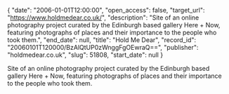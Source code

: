 {
  "date": "2006-01-01T12:00:00", 
  "open_access": false, 
  "target_url": "https://www.holdmedear.co.uk/", 
  "description": "Site of an online photography project curated by the Edinburgh based gallery Here + Now, featuring photographs of places and their importance to the people who took them.", 
  "end_date": null, 
  "title": "Hold Me Dear", 
  "record_id": "20060101T120000/BzAlQtUP0zWnggFgOEwraQ==", 
  "publisher": "holdmedear.co.uk", 
  "slug": 51808, 
  "start_date": null
}

Site of an online photography project curated by the Edinburgh based gallery Here + Now, featuring photographs of places and their importance to the people who took them.